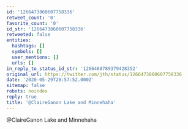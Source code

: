```yaml
---
id: '1266473860607758336'
retweet_count: '0'
favorite_count: '0'
id_str: '1266473860607758336'
retweeted: false
entities:
  hashtags: []
  symbols: []
  user_mentions: []
  urls: []
in_reply_to_status_id_str: '1266468789379428352'
original_url: https://twitter.com/jth/status/1266473860607758336
date: '2020-05-29T20:57:52.000Z'
sitemap: false
robots: noindex
reply: true
title: '@ClaireGanon Lake and Minnehaha'
---
```


@ClaireGanon Lake and Minnehaha